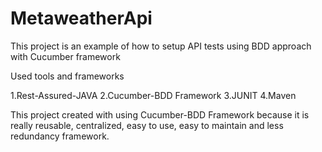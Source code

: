 # MetaweatherApi

This project is an example of how to setup API tests using BDD approach with Cucumber framework

Used tools and frameworks

1.Rest-Assured-JAVA
2.Cucumber-BDD Framework
3.JUNIT
4.Maven

This project created with using Cucumber-BDD Framework because it is really reusable, centralized, easy to use, easy to maintain and less redundancy framework.






